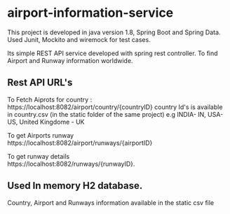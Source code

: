 # airport-information-service

This project is developed in java version 1.8, Spring Boot and Spring Data. Used Junit, Mockito and wiremock for test cases.

Its simple REST API service developed with spring rest controller. To find Airport and Runway information worldwide.


## Rest API URL's
To Fetch Aiprots for country :
  https://localhost:8082/airport/country/{countryID} 
    country Id's is available in country.csv (in the static folder of the same project)
    e.g INDIA- IN, USA- US, United Kingdome - UK
    
   
 To get Airports runway  
  https://localhost:8082/airport/runways/{airportID} 
  
 To get runway details  
  https://localhost:8082/runways/{runwayID}.
  
  
 
## Used In memory H2 database.
  Country, Airport and Runways information available in the static csv file
